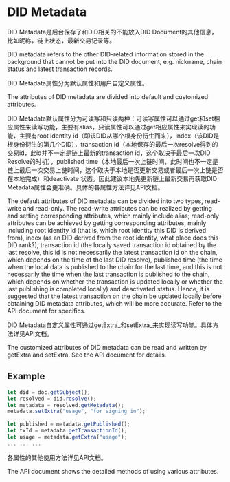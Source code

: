 # DID Metadata

DID Metadata是后台保存了和DID相关的不能放入DID Document的其他信息，比如昵称，链上状态，最新交易记录等。

DID metadata refers to the other DID-related information stored in the background that cannot be put into the DID document, e.g. nickname, chain status and latest transaction records.

DID Metadata属性分为默认属性和用户自定义属性。

The attributes of DID metadata are divided into default and customized attributes.

DID Metadata默认属性分为可读写和只读两种：可读写属性可以通过get和set相应属性来读写功能，主要有alias，只读属性可以通过get相应属性来实现读的功能，主要有root identity id（即该DID从哪个根身份衍生而来），index（该DID是根身份衍生的第几个DID），transaction id（本地保存的最后一次resolve得到的交易id，此id并不一定是链上最新的transaction id，这个取决于最后一次DID Resolve的时机），published time（本地最后一次上链时间，此时间也不一定是链上最后一次交易上链时间，这个取决于本地是否更新交易或者最后一次上链是否在本地完成）和deactivate 状态。因此建议本地先更新链上最新交易再获取DID Metadata属性会更准确。具体的各属性方法详见API文档。

The default attributes of DID metadata can be divided into two types, read-write and read-only. The read-write attributes can be realized by getting and setting corresponding attributes, which mainly include alias; read-only attributes can be achieved by getting corresponding attributes, mainly including root identity id (that is, which root identity this DID is derived from), index (as an DID derived from the root identity, what place does this DID rank?), transaction id (the locally saved transaction id obtained by the last resolve, this id is not necessarily the latest transaction id on the chain, which depends on the time of the last DID resolve), published time (the time when the local data is published to the chain for the last time, and this is not necessarily the time when the last transaction is published to the chain, which depends on whether the transaction is updated locally or whether the last publishing is completed locally) and deactivated status. Hence, it is suggested that the latest transaction on the chain be updated locally before obtaining DID metadata attributes, which will be more accurate. Refer to the API document for specifics.

DID Metadata自定义属性可通过getExtra_和setExtra_来实现读写功能。具体方法详见API文档。

The customized attributes of DID metadata can be read and written by getExtra and setExtra. See the API document for details.

## Example

```typescript
let did = doc.getSubject();
let resolved = did.resolve();
let metadata = resolved.getMetadata();
metadata.setExtra("usage", "for signing in");
... ... ...
let published = metadata.getPublished();
let txId = metadata.getTransactionId();
let usage = metadata.getExtra("usage");
... ... ...
```

各属性的其他使用方法详见API文档。

The API document shows the detailed methods of using various attributes.
